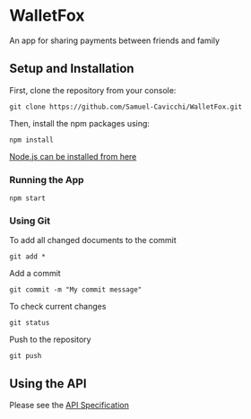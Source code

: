 # WalletFox
An app for sharing payments between friends and family

## Setup and Installation

First, clone the repository from your console:
```
git clone https://github.com/Samuel-Cavicchi/WalletFox.git
```

Then, install the npm packages using:
```
npm install
```

[Node.js can be installed from here](https://nodejs.org/en/download/)

### Running the App

```
npm start
```

### Using Git

To add all changed documents to the commit
```
git add *
```

Add a commit
```
git commit -m "My commit message"
```

To check current changes
```
git status
```

Push to the repository
```
git push
```

## Using the API
Please see the [API Specification](https://github.com/Samuel-Cavicchi/WalletFox/blob/master/api-specification.md)
